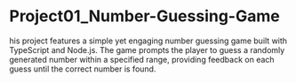 # Project01_Number-Guessing-Game
his project features a simple yet engaging number guessing game built with TypeScript and Node.js. The game prompts the player to guess a randomly generated number within a specified range, providing feedback on each guess until the correct number is found. 

